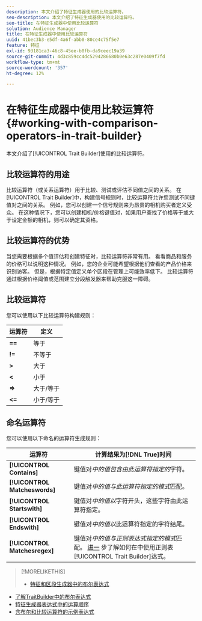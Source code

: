 ```yaml
---
description: 本文介绍了特征生成器使用的比较运算符。
seo-description: 本文介绍了特征生成器使用的比较运算符。
seo-title: 在特征生成器中使用比较运算符
solution: Audience Manager
title: 在特征生成器中使用比较运算符
uuid: 41bec3b3-e5df-4a6f-abb0-80ce4c75f5e7
feature: 特征
exl-id: 93181ca3-46c8-45ee-b0fb-da9ceec19a39
source-git-commit: 4d3c859cc4dc5294286680b0e63c287e0409f7fd
workflow-type: tm+mt
source-wordcount: '357'
ht-degree: 12%

---
```


# 在特征生成器中使用比较运算符 {#working-with-comparison-operators-in-trait-builder}

本文介绍了[!UICONTROL Trait Builder]使用的比较运算符。

## 比较运算符的用途

<!-- c_tb_comparison_operators.xml -->

比较运算符（或关系运算符）用于比较、测试或评估不同值之间的关系。 在[!UICONTROL Trait Builder]中，构建信号规则时，比较运算符允许您测试不同键值对之间的关系。 例如，您可以创建一个信号规则来为昂贵的相机购买者定义受众。 在这种情况下，您可以创建相机/价格键值对，如果用户查找了价格等于或大于设定金额的相机，则可以确定其资格。

## 比较运算符的优势

当您需要根据多个值评估和创建特征时，比较运算符非常有用。 看看商品和服务的价格可以说明这种情况。 例如，您的企业可能希望根据他们查看的产品价格来识别访客。 但是，根据特定值定义单个区段在管理上可能效率低下。 比较运算符通过根据价格阈值或范围建立分段触发器来帮助克服这一障碍。

## 比较运算符

您可以使用以下比较运算符构建规则：

| 运算符 | 定义 |
|---|---|
| **==** | 等于 |
| **!=** | 不等于 |
| **>** | 大于 |
| **&lt;** | 小于 |
| **=>** | 大于/等于 |
| **&lt;=** | 小于/等于 |

## 命名运算符

您可以使用以下命名的运算符生成规则：

| 运算符 | 计算结果为[!DNL True]时间 |
|---|---|
| **[!UICONTROL Contains]** | 键值对&#x200B;*中的值包含由此运算符指定的*&#x200B;字符。 |
| **[!UICONTROL Matcheswords]** | 键值对&#x200B;*中的值与此运算符指定的模式*&#x200B;匹配。 |
| **[!UICONTROL Startswith]** | 键值对&#x200B;*中的值以*&#x200B;字符开头，这些字符由此运算符指定。 |
| **[!UICONTROL Endswith]** | 键值对&#x200B;*中的值以*&#x200B;此运算符指定的字符结尾。 |
| **[!UICONTROL Matchesregex]** | 键值对&#x200B;*中的值与正则表达式指定的模式*&#x200B;匹配。 [进一](../../features/traits/trait-builder-regex.md) 步了解如何在中使用正则表 [!UICONTROL Trait Builder]达式。 |

>[!MORELIKETHIS]
>
>* [特征和区段生成器中的布尔表达式](../../reference/boolean-expressions-tsb.md)
* [了解TraitBuilder中的布尔表达式](../../reference/boolean-expressions-tsb.md)
* [特征生成器表达式中的运算顺序](../../features/traits/trait-operator-precedence.md)
* [含布尔和比较运算符的示例表达式](../../features/traits/trait-expression-samples.md)

